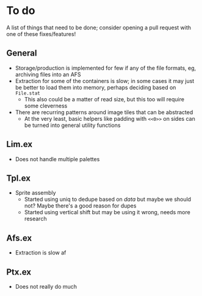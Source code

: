 # To do
A list of things that need to be done; consider opening a pull request with one of these fixes/features!

## General
- Storage/production is implemented for few if any of the file formats, eg, archiving files into an AFS
- Extraction for some of the containers is slow; in some cases it may just be better to load them into memory, perhaps deciding based on `File.stat`
  - This also could be a matter of read size, but this too will require some cleverness
- There are recurring patterns around image tiles that can be abstracted
  - At the very least, basic helpers like padding with `<<0>>` on sides can be turned into general utility functions

## Lim.ex
- Does not handle multiple palettes

## Tpl.ex
- Sprite assembly
    - Started using uniq to dedupe based on _data_ but maybe we should not? Maybe there's a good reason for dupes
    - Started using vertical shift but may be using it wrong, needs more research

## Afs.ex
- Extraction is slow af

## Ptx.ex
- Does not really do much

